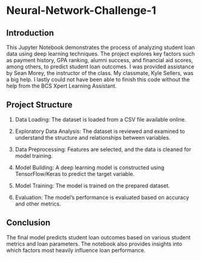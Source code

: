 # Neural-Network-Challenge-1

## Introduction

This Jupyter Notebook demonstrates the process of analyzing student loan data using deep learning techniques. The project explores key factors such as payment history, GPA ranking, alumni success, and financial aid scores, among others, to predict student loan outcomes. I was provided assistance by Sean Morey, the instructor of the class. My classmate, Kyle Sellers, was a big help. I lastly could not have been able to finish this code without the help from the BCS Xpert Learning Assistant.

## Project Structure

1. Data Loading: The dataset is loaded from a CSV file available online.

2. Exploratory Data Analysis: The dataset is reviewed and examined to understand the structure and relationships between variables.

3. Data Preprocessing: Features are selected, and the data is cleaned for model training.

4. Model Building: A deep learning model is constructed using TensorFlow/Keras to predict the target variable.

5. Model Training: The model is trained on the prepared dataset.

6. Evaluation: The model’s performance is evaluated based on accuracy and other metrics.

## Conclusion

The final model predicts student loan outcomes based on various student metrics and loan parameters. The notebook also provides insights into which factors most heavily influence loan performance.